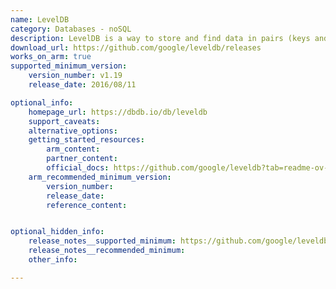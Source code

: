 ```yaml
---
name: LevelDB
category: Databases - noSQL
description: LevelDB is a way to store and find data in pairs (keys and values). It's perfect for apps that need a simple, small database.
download_url: https://github.com/google/leveldb/releases
works_on_arm: true
supported_minimum_version:
    version_number: v1.19
    release_date: 2016/08/11

optional_info:
    homepage_url: https://dbdb.io/db/leveldb
    support_caveats:
    alternative_options:
    getting_started_resources:
        arm_content:
        partner_content:
        official_docs: https://github.com/google/leveldb?tab=readme-ov-file#building
    arm_recommended_minimum_version:
        version_number:
        release_date:
        reference_content:


optional_hidden_info:
    release_notes__supported_minimum: https://github.com/google/leveldb/releases/tag/v1.19
    release_notes__recommended_minimum:
    other_info:

---
```

